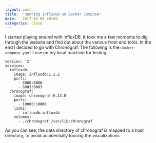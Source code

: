 ```yaml
---
layout: post
title:  "Running InfluxDB on Docker Compose"
date:   2017-04-05 +0100
categories: cloud
---
```

I started playing around with InfluxDB. It took me a few moments to dig through the website and find out about the various front end tools. In the end I decided to go with Chronograf. The following is the `docker-compose.yaml` I use on my local machine for testing:

```
version: '2'
services:
  influxdb:
    image: influxdb:1.2.2
    ports:
      - 8086:8086
      - 8083:8083
  chronograf:
    image: chronograf:0.13.0
    ports:
      - 10000:10000
    links:
      - influxdb:influxdb
    volumes:
      - ./chronograf:/var/lib/chronograf
```

As you can see, the data directory of chronograf is mapped to a host directory, to avoid accidentially loosing the visualizations.
